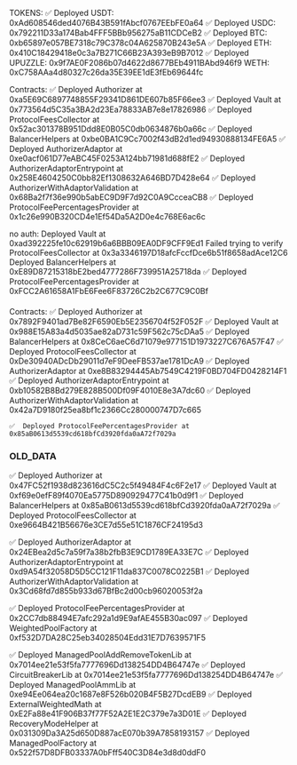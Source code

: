 TOKENS:
    ✅  Deployed USDT: 0xAd608546ded4076B43B591fAbcf0767EEbFE0a64
    ✅  Deployed USDC: 0x792211D33a174Bab4FFF5BBb956275aB11CDCeB2
    ✅  Deployed BTC: 0xb65897e057BE7318c79C378c04A625870B243e5A
    ✅  Deployed ETH: 0x410C18429418e0c3a7B271C66B23A393eB9B7012
    ✅  Deployed UPUZZLE: 0x9f7AE0F2086b07d4622d8677BEb4911BAbd946f9
    WETH: 0xC758AAa4d80327c26da35E39EE1dE3fEb69644fc

Contracts:
    ✅  Deployed Authorizer at 0xa5E69C6897748855F29341D861DE607b85F66ee3
    ✅  Deployed Vault at 0x773564d5C35a3BA2d23Ea78833AB7e8e17826986
    ✅  Deployed ProtocolFeesCollector at 0x52ac301378B951Ddd8E0B05C0db0634876b0a66c
    ✅  Deployed BalancerHelpers at 0xbe0BA1C9Cc7002f43dB2d1ed94930888134FE6A5
    ✅  Deployed AuthorizerAdaptor at 0xe0acf061D77eABC45F0253A124bb71981d688fE2
    ✅  Deployed AuthorizerAdaptorEntrypoint at 0x258E4604250C0bb82Ef1308632A646BD7D428e64
    ✅  Deployed AuthorizerWithAdaptorValidation at 0x68Ba2f7f36e990b5abEC9D9F7d92C0A9CcceaCB8
   ✅  Deployed ProtocolFeePercentagesProvider at 0x1c26e990B320CD4e1Ef54Da5A2D0e4c768E6ac6c

no auth:
    Deployed Vault at 0xad392225fe10c62919b6a6BBB09EA0DF9CFF9Ed1
    Failed trying to verify ProtocolFeesCollector at 0x3a3346197D18afcFccfDce6b51f8658adAce12C6
    Deployed BalancerHelpers at 0xE89D87215318bE2bed4777286F739951A25718da
    ✅  Deployed ProtocolFeePercentagesProvider at 0xFCC2A61658A1FbE6Fee6F83726C2b2C677C9C0Bf


####


Contracts:
    ✅  Deployed Authorizer at 0x7892F9401ad7Be82F6590Eb5E2356704f52F052F
    ✅  Deployed Vault at 0x988E15A83a4d5035ae82aD731c59F562c75cDAa5
    ✅  Deployed BalancerHelpers at 0x8CeC6aeC6d71079e977151D1973227C676A57F47
    ✅  Deployed ProtocolFeesCollector at 0xDe30940ADcDb29011d7eF9DeeFB537ae1781DcA9
    ✅  Deployed AuthorizerAdaptor at 0xe8B83294445Ab7549C4219F0BD704FD0428214F1
    ✅  Deployed AuthorizerAdaptorEntrypoint at 0xb10582B8Bd279E828B500Df09F4010E8e3A7dc60
    ✅  Deployed AuthorizerWithAdaptorValidation at 0x42a7D9180f25ea8bf1c2366Cc280000747D7c665

    ✅  Deployed ProtocolFeePercentagesProvider at 0x85aB0613d5539cd618bfCd3920fda0aA72f7029a



### OLD_DATA ###
✅  Deployed Authorizer at 0x47FC52f1938d823616dC5C2c5f49484F4c6F2e17
✅  Deployed Vault at 0xf69e0efF89f4070Ea5775D890929477C41b0d9f1
✅  Deployed BalancerHelpers at 0x85aB0613d5539cd618bfCd3920fda0aA72f7029a
✅  Deployed ProtocolFeesCollector at 0xe9664B421B56676e3CE7d55e51C1876CF24195d3

✅  Deployed AuthorizerAdaptor at 0x24EBea2d5c7a59f7a38b2fbB3E9CD1789EA33E7C
✅  Deployed AuthorizerAdaptorEntrypoint at 0xd9A54f32058D5D5CC121F11da837C0078C0225B1
✅  Deployed AuthorizerWithAdaptorValidation at 0x3Cd68fd7d855b933d67BfBc2d00cb96020053f2a

✅  Deployed ProtocolFeePercentagesProvider at 0x2CC7db88494E7afc292a1d9E9afAE455B30ac097
✅  Deployed WeightedPoolFactory at 0xf532D7DA28C25eb34028504Edd31E7D7639571F5

✅  Deployed ManagedPoolAddRemoveTokenLib at 0x7014ee21e53f5fa7777696Dd138254DD4B64747e
✅  Deployed CircuitBreakerLib at 0x7014ee21e53f5fa7777696Dd138254DD4B64747e
✅  Deployed ManagedPoolAmmLib at 0xe94Ee064ea20c1687e8F526b020B4F5B27DcdEB9
✅  Deployed ExternalWeightedMath at 0xE2Fa88e41F906B37f77F52A2E1E2C379e7a3D01E
✅  Deployed RecoveryModeHelper at 0x031309Da3A25d650D887acE070b39A7858193157
✅  Deployed ManagedPoolFactory at 0x522f57D8DFB03337A0bFff540C3D84e3d8d0ddF0

